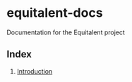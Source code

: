 # equitalent-docs

Documentation for the Equitalent project

## Index

1. [Introduction](https://agicon-frederik.github.io/equitalent-docs/introduction)
